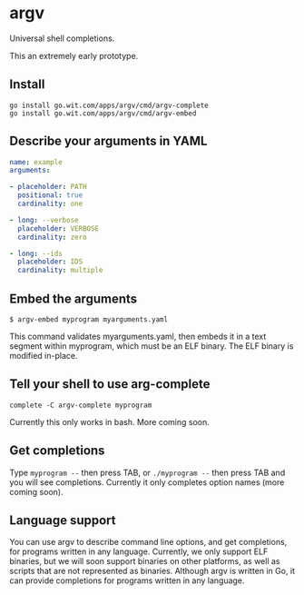 # argv

Universal shell completions.

This an extremely early prototype.

## Install

```shell
go install go.wit.com/apps/argv/cmd/argv-complete
go install go.wit.com/apps/argv/cmd/argv-embed
```

## Describe your arguments in YAML

```yaml
name: example
arguments:

- placeholder: PATH
  positional: true
  cardinality: one

- long: --verbose
  placeholder: VERBOSE
  cardinality: zero

- long: --ids
  placeholder: IDS
  cardinality: multiple
```

## Embed the arguments

```shell
$ argv-embed myprogram myarguments.yaml
```

This command validates myarguments.yaml, then embeds it in a text segment within myprogram, which must be an ELF binary. The ELF binary is modified in-place.

## Tell your shell to use arg-complete

```shell
complete -C argv-complete myprogram
```

Currently this only works in bash. More coming soon.

## Get completions

Type `myprogram --` then press TAB, or `./myprogram --` then press TAB and you will see completions. Currently it only completes option names (more coming soon).

## Language support

You can use argv to describe command line options, and get completions, for programs written in any language. Currently, we only support ELF binaries, but we will soon support binaries on other platforms, as well as scripts that are not represented as binaries. Although argv is written in Go, it can provide completions for programs written in any language.


